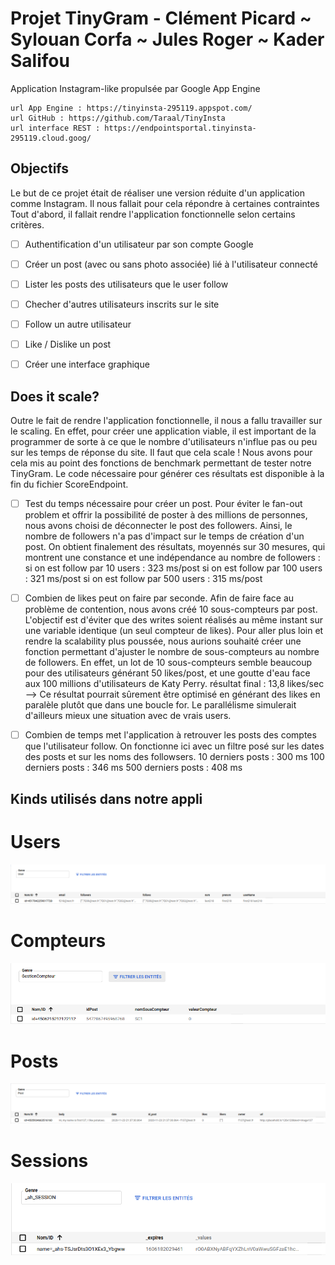 Projet TinyGram - Clément Picard ~ Sylouan Corfa ~ Jules Roger ~ Kader Salifou
==================

Application Instagram-like propulsée par Google App Engine


    url App Engine : https://tinyinsta-295119.appspot.com/
    url GitHub : https://github.com/Taraal/TinyInsta
    url interface REST : https://endpointsportal.tinyinsta-295119.cloud.goog/


## Objectifs

Le but de ce projet était de réaliser une version réduite d'un application comme Instagram. Il nous fallait pour cela répondre à certaines contraintes Tout d'abord, il fallait rendre l'application fonctionnelle selon certains critères.

- [ ] Authentification d'un utilisateur par son compte Google
- [ ] Créer un post (avec ou sans photo associée) lié à l'utilisateur connecté
- [ ] Lister les posts des utilisateurs que le user follow
- [ ] Checher d'autres utilisateurs inscrits sur le site 
- [ ] Follow un autre utilisateur
- [ ] Like / Dislike un post
- [ ] Créer une interface graphique


## Does it scale?

Outre le fait de rendre l'application fonctionnelle, il nous a fallu travailler sur le scaling. En effet, pour créer une application viable, il est important de la programmer de sorte à ce que le nombre d'utilisateurs n'influe pas ou peu sur les temps de réponse du site. Il faut que cela scale ! Nous avons pour cela mis au point des fonctions de benchmark permettant de tester notre TinyGram. Le code nécessaire pour générer ces résultats est disponible à la fin du fichier ScoreEndpoint.

- [ ] Test du temps nécessaire pour créer un post. Pour éviter le fan-out problem et offrir la possibilité de poster à des millions de personnes, nous avons choisi de déconnecter le post des followers. Ainsi, le nombre de followers n'a pas d'impact sur le temps de création d'un post. On obtient finalement des résultats, moyennés sur 30 mesures, qui montrent une constance et une indépendance au nombre de followers :
        si on est follow par 10 users : 323 ms/post
        si on est follow par 100 users : 321 ms/post
        si on est follow par 500 users : 315 ms/post
        
- [ ] Combien de likes peut on faire par seconde. Afin de faire face au problème de contention, nous avons créé 10 sous-compteurs par post. L'objectif est d'éviter que des writes soient réalisés au même instant sur une variable identique (un seul compteur de likes). Pour aller plus loin et rendre la scalability plus poussée, nous aurions souhaité créer une fonction permettant d'ajuster le nombre de sous-compteurs au nombre de followers. En effet, un lot de 10 sous-compteurs semble beaucoup pour des utilisateurs générant 50 likes/post, et une goutte d'eau face aux 100 millions d'utilisateurs de Katy Perry.
        résultat final : 13,8 likes/sec --> Ce résultat pourrait sûrement être optimisé en générant des likes en paralèle plutôt que dans une boucle for. Le parallélisme simulerait d'ailleurs mieux une situation avec de vrais users.
        
- [ ] Combien de temps met l'application à retrouver les posts des comptes que l'utilisateur follow. On fonctionne ici avec un filtre posé sur les dates des posts et sur les noms des followsers. 
        10 derniers posts : 300 ms
        100 derniers posts : 346 ms
        500 derniers posts : 408 ms


## Kinds utilisés dans notre appli

# Users
![Users](screens_kinds/user.png)

# Compteurs
![Compteurs](screens_kinds/cpt.png)

# Posts
![Posts](screens_kinds/post.png)

# Sessions
![Sessions](screens_kinds/session.png)
